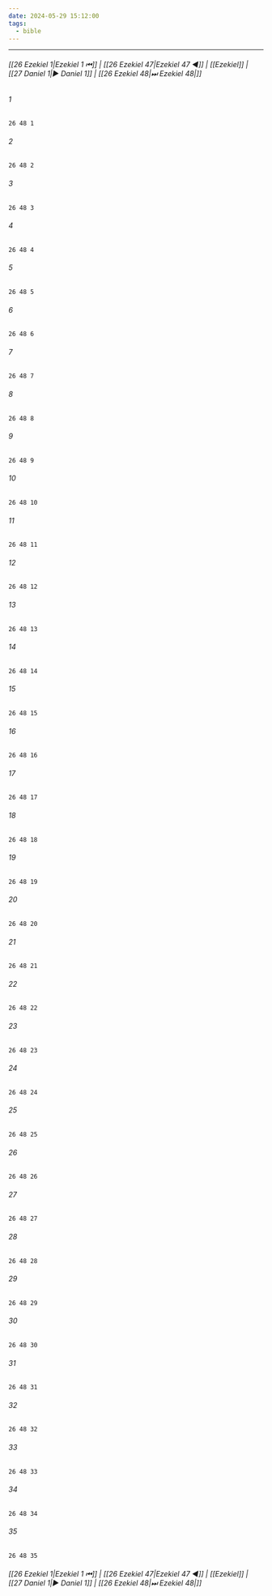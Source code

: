 ```yaml
---
date: 2024-05-29 15:12:00
tags:
  - bible
---
```

___

###### [[26 Ezekiel 1|Ezekiel 1 ⏮]] | [[26 Ezekiel 47|Ezekiel 47 ◀]] | [[Ezekiel]] | [[27 Daniel 1|▶ Daniel 1]] | [[26 Ezekiel 48|⏭ Ezekiel 48|]]

###### 1
``` verse
26 48 1 
```
###### 2
``` verse
26 48 2 
```
###### 3
``` verse
26 48 3 
```
###### 4
``` verse
26 48 4 
```
###### 5
``` verse
26 48 5 
```
###### 6
``` verse
26 48 6 
```
###### 7
``` verse
26 48 7 
```
###### 8
``` verse
26 48 8 
```
###### 9
``` verse
26 48 9 
```
###### 10
``` verse
26 48 10 
```
###### 11
``` verse
26 48 11 
```
###### 12
``` verse
26 48 12 
```
###### 13
``` verse
26 48 13 
```
###### 14
``` verse
26 48 14 
```
###### 15
``` verse
26 48 15 
```
###### 16
``` verse
26 48 16 
```
###### 17
``` verse
26 48 17 
```
###### 18
``` verse
26 48 18 
```
###### 19
``` verse
26 48 19 
```
###### 20
``` verse
26 48 20 
```
###### 21
``` verse
26 48 21 
```
###### 22
``` verse
26 48 22 
```
###### 23
``` verse
26 48 23 
```
###### 24
``` verse
26 48 24 
```
###### 25
``` verse
26 48 25 
```
###### 26
``` verse
26 48 26 
```
###### 27
``` verse
26 48 27 
```
###### 28
``` verse
26 48 28 
```
###### 29
``` verse
26 48 29 
```
###### 30
``` verse
26 48 30 
```
###### 31
``` verse
26 48 31 
```
###### 32
``` verse
26 48 32 
```
###### 33
``` verse
26 48 33 
```
###### 34
``` verse
26 48 34 
```
###### 35
``` verse
26 48 35 
```

###### [[26 Ezekiel 1|Ezekiel 1 ⏮]] | [[26 Ezekiel 47|Ezekiel 47 ◀]] | [[Ezekiel]] | [[27 Daniel 1|▶ Daniel 1]] | [[26 Ezekiel 48|⏭ Ezekiel 48|]]

